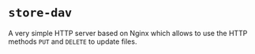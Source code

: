 # `store-dav`

A very simple HTTP server based on Nginx which allows to use the HTTP methods
`PUT` and `DELETE` to update files.

